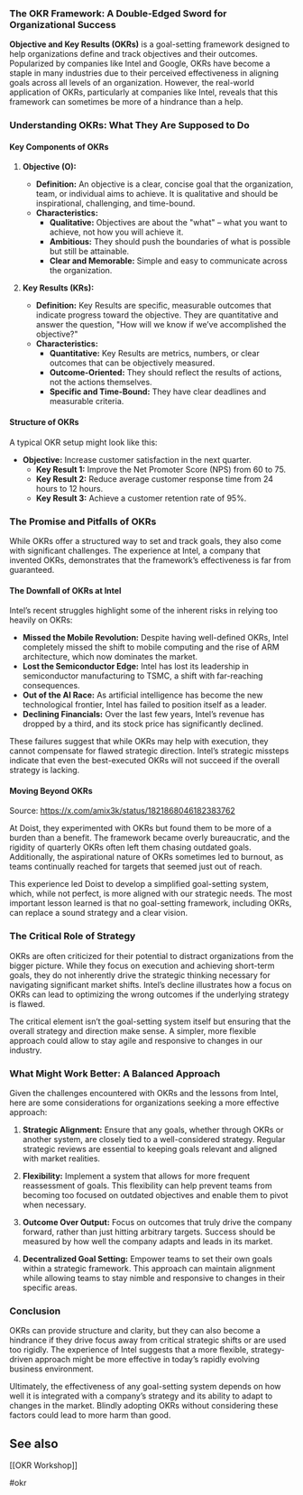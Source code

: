 ### The OKR Framework: A Double-Edged Sword for Organizational Success

**Objective and Key Results (OKRs)** is a goal-setting framework designed to help organizations define and track objectives and their outcomes. Popularized by companies like Intel and Google, OKRs have become a staple in many industries due to their perceived effectiveness in aligning goals across all levels of an organization. However, the real-world application of OKRs, particularly at companies like Intel, reveals that this framework can sometimes be more of a hindrance than a help.

### Understanding OKRs: What They Are Supposed to Do

#### Key Components of OKRs

1. **Objective (O):**
   - **Definition:** An objective is a clear, concise goal that the organization, team, or individual aims to achieve. It is qualitative and should be inspirational, challenging, and time-bound.
   - **Characteristics:**
     - **Qualitative:** Objectives are about the "what" – what you want to achieve, not how you will achieve it.
     - **Ambitious:** They should push the boundaries of what is possible but still be attainable.
     - **Clear and Memorable:** Simple and easy to communicate across the organization.

2. **Key Results (KRs):**
   - **Definition:** Key Results are specific, measurable outcomes that indicate progress toward the objective. They are quantitative and answer the question, "How will we know if we’ve accomplished the objective?"
   - **Characteristics:**
     - **Quantitative:** Key Results are metrics, numbers, or clear outcomes that can be objectively measured.
     - **Outcome-Oriented:** They should reflect the results of actions, not the actions themselves.
     - **Specific and Time-Bound:** They have clear deadlines and measurable criteria.

#### Structure of OKRs

A typical OKR setup might look like this:

- **Objective:** Increase customer satisfaction in the next quarter.
  - **Key Result 1:** Improve the Net Promoter Score (NPS) from 60 to 75.
  - **Key Result 2:** Reduce average customer response time from 24 hours to 12 hours.
  - **Key Result 3:** Achieve a customer retention rate of 95%.

### The Promise and Pitfalls of OKRs

While OKRs offer a structured way to set and track goals, they also come with significant challenges. The experience at Intel, a company that invented OKRs, demonstrates that the framework’s effectiveness is far from guaranteed.

#### The Downfall of OKRs at Intel

Intel’s recent struggles highlight some of the inherent risks in relying too heavily on OKRs:

- **Missed the Mobile Revolution:** Despite having well-defined OKRs, Intel completely missed the shift to mobile computing and the rise of ARM architecture, which now dominates the market.
- **Lost the Semiconductor Edge:** Intel has lost its leadership in semiconductor manufacturing to TSMC, a shift with far-reaching consequences.
- **Out of the AI Race:** As artificial intelligence has become the new technological frontier, Intel has failed to position itself as a leader.
- **Declining Financials:** Over the last few years, Intel’s revenue has dropped by a third, and its stock price has significantly declined.

These failures suggest that while OKRs may help with execution, they cannot compensate for flawed strategic direction. Intel’s strategic missteps indicate that even the best-executed OKRs will not succeed if the overall strategy is lacking.

#### Moving Beyond OKRs

Source: https://x.com/amix3k/status/1821868046182383762

At Doist, they experimented with OKRs but found them to be more of a burden than a benefit. The framework became overly bureaucratic, and the rigidity of quarterly OKRs often left them chasing outdated goals. Additionally, the aspirational nature of OKRs sometimes led to burnout, as teams continually reached for targets that seemed just out of reach.

This experience led Doist to develop a simplified goal-setting system, which, while not perfect, is more aligned with our strategic needs. The most important lesson learned is that no goal-setting framework, including OKRs, can replace a sound strategy and a clear vision.

### The Critical Role of Strategy

OKRs are often criticized for their potential to distract organizations from the bigger picture. While they focus on execution and achieving short-term goals, they do not inherently drive the strategic thinking necessary for navigating significant market shifts. Intel’s decline illustrates how a focus on OKRs can lead to optimizing the wrong outcomes if the underlying strategy is flawed.

The critical element isn’t the goal-setting system itself but ensuring that the overall strategy and direction make sense. A simpler, more flexible approach could allow to stay agile and responsive to changes in our industry.

### What Might Work Better: A Balanced Approach

Given the challenges encountered with OKRs and the lessons from Intel, here are some considerations for organizations seeking a more effective approach:

1. **Strategic Alignment:** Ensure that any goals, whether through OKRs or another system, are closely tied to a well-considered strategy. Regular strategic reviews are essential to keeping goals relevant and aligned with market realities.

2. **Flexibility:** Implement a system that allows for more frequent reassessment of goals. This flexibility can help prevent teams from becoming too focused on outdated objectives and enable them to pivot when necessary.

3. **Outcome Over Output:** Focus on outcomes that truly drive the company forward, rather than just hitting arbitrary targets. Success should be measured by how well the company adapts and leads in its market.

4. **Decentralized Goal Setting:** Empower teams to set their own goals within a strategic framework. This approach can maintain alignment while allowing teams to stay nimble and responsive to changes in their specific areas.

### Conclusion

OKRs can provide structure and clarity, but they can also become a hindrance if they drive focus away from critical strategic shifts or are used too rigidly. The experience of Intel suggests that a more flexible, strategy-driven approach might be more effective in today’s rapidly evolving business environment.

Ultimately, the effectiveness of any goal-setting system depends on how well it is integrated with a company’s strategy and its ability to adapt to changes in the market. Blindly adopting OKRs without considering these factors could lead to more harm than good.

## See also

[[OKR Workshop]]

#okr
